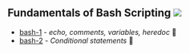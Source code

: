 ## Fundamentals of Bash Scripting ![](https://img.icons8.com/bubbles/72/console.png)



* [bash-1](bashScripting/bash-1.sh) - _echo, comments, variables, heredoc_ :penguin:
* [bash-2](bashScripting/bash-2.sh) - _Conditional statements_ :penguin:

